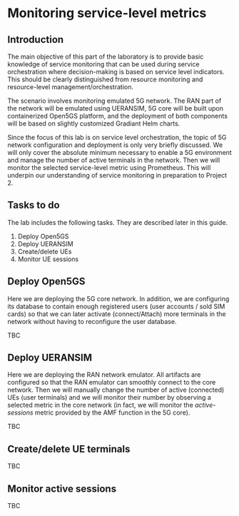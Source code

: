 # Monitoring service-level metrics
## Introduction
The main objective of this part of the laboratory is to provide basic knowledge of service monitoring that can be used during service orchestration where decision-making is based on service level indicators. This should be clearly distinguished from resource monitoring and resource-level management/orchestration.

The scenario involves monitoring emulated 5G network. The RAN part of the network will be emulated using UERANSIM, 5G core will be built upon containerized Open5GS platform, and the deployment of both components will be based on slightly customized Gradiant Helm charts.

Since the focus of this lab is on service level orchestration, the topic of 5G network configuration and deployment is only very briefly discussed. We will only cover the absolute minimum necessary to enable a 5G environment and manage the number of active terminals in the network. Then we will monitor the selected service-level metric using Prometheus. This will underpin our understanding of service monitoring in preparation to Project 2.

## Tasks to do

The lab includes the following tasks. They are described later in this guide.

1. Deploy Open5GS
2. Deploy UERANSIM
3. Create/delete UEs
4. Monitor UE sessions

## Deploy Open5GS
Here we are deploying the 5G core network. In addition, we are configuring its database to contain enough registered users (user accounts / sold SIM cards) so that we can later activate (connect/Attach) more terminals in the network without having to reconfigure the user database.

TBC

## Deploy UERANSIM
Here we are deploying the RAN network emulator. All artifacts are configured so that the RAN emulator can smoothly connect to the core network. Then we will manually change the number of active (connected) UEs (user terminals) and we will monitor their number by observing a selected metric in the core network (in fact, we will monitor the _active-sessions_ metric provided by the AMF function in the 5G core).

TBC

## Create/delete UE terminals
TBC

## Monitor active sessions
TBC
